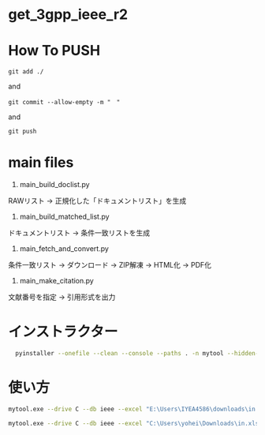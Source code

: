 # get_3gpp_ieee_r2


# How To PUSH

```
git add ./
```

and

```
git commit --allow-empty -m "　"
```

and

```
git push
```

# main files

1. main_build_doclist.py

RAWリスト → 正規化した「ドキュメントリスト」を生成

1. main_build_matched_list.py

ドキュメントリスト → 条件一致リストを生成

1. main_fetch_and_convert.py

条件一致リスト → ダウンロード → ZIP解凍 → HTML化 → PDF化

1. main_make_citation.py

文献番号を指定 → 引用形式を出力

# インストラクター

```bash
  pyinstaller --onefile --clean --console --paths . -n mytool --hidden-import win32timezone --hidden-import requests --hidden-import urllib3 --hidden-import certifi --hidden-import idna --hidden-import charset_normalizer --hidden-import pandas --hidden-import numpy --hidden-import openpyxl main_fetch_and_convert.py
```

# 使い方

```bash
mytool.exe --drive C --db ieee --excel "E:\Users\IYEA4586\downloads\in.xlsx"
```

```bash
mytool.exe --drive C --db ieee --excel "C:\Users\yohei\Downloads\in.xlsx"
```